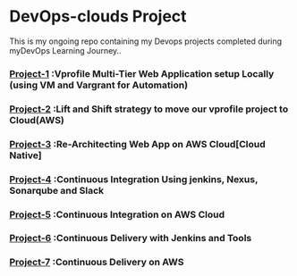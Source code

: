 # DevOps-clouds Project
 This is my ongoing repo containing my Devops projects completed during myDevOps Learning Journey..
### [Project-1](Project-1) :Vprofile Multi-Tier Web Application setup Locally (using VM and Vargrant for Automation)

### [Project-2](Project-2) :Lift and Shift strategy to move our vprofile project to Cloud(AWS)

### [Project-3](Project-3) :Re-Architecting Web App on AWS Cloud[Cloud Native]

### [Project-4](Project-4) :Continuous Integration Using jenkins, Nexus, Sonarqube and Slack

### [Project-5](Project-5) :Continuous Integration on AWS Cloud 

### [Project-6](Project-6) :Continuous Delivery with Jenkins and Tools

### [Project-7](Project-7) :Continuous Delivery on AWS
